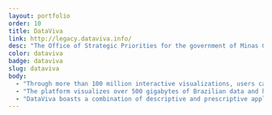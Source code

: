 ```yaml
---
layout: portfolio
order: 10
title: DataViva
link: http://legacy.dataviva.info/
desc: "The Office of Strategic Priorities for the government of Minas Gerais in Brazil approached Datawheel with one goal: to better understand their state's economy. The result was DataViva, a ground-breaking, publicly-accessible web platform representing economic information from all of Brazil. Through the website's over 100 million interactive visualizations, users can explore any aspect of Brazil's formal sector, from wages to exports to education."
color: dataviva
badge: dataviva
slug: dataviva
body:
  - "Through more than 100 million interactive visualizations, users can learn valuable insights and knowledge regarding the entire formal sector of Brazil."
  - "The platform visualizes over 500 gigabytes of Brazilian data and helps to answer basic questions such as \"which occupations are growing most quickly in my town?\" and \"what are students studying at UFMG?\""
  - "DataViva boasts a combination of descriptive and prescriptive applications and seeks to provide useful socio-economic information to anybody interest in the Brazilian economy."
---
```

